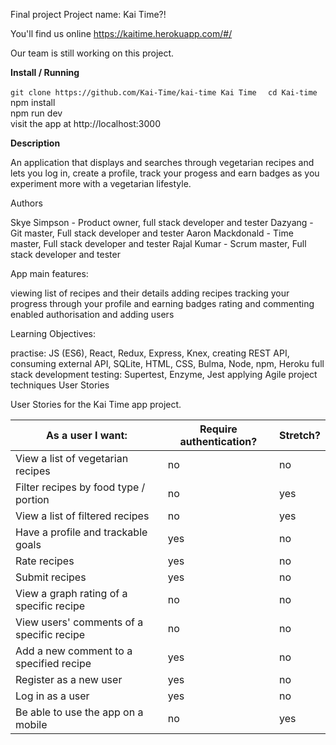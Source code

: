 Final project
Project name: Kai Time?!

You'll find us online https://kaitime.herokuapp.com/#/

Our team is still working on this project.

**Install / Running**

`git clone https://github.com/Kai-Time/kai-time Kai Time  `
`cd Kai-time  `  
npm install  
npm run dev  
visit the app at http://localhost:3000

**Description**

An application that displays and searches through vegetarian recipes and lets you log in, create a profile, track your progess and earn badges as you experiment more with a vegetarian lifestyle.

Authors

Skye Simpson - Product owner, full stack developer and tester
Dazyang - Git master, Full stack developer and tester
Aaron Mackdonald - Time master, Full stack developer and tester
Rajal Kumar -  Scrum master, Full stack developer and tester

App main features:

viewing list of recipes and their details
adding recipes
tracking your progress through your profile and earning badges
rating and commenting
enabled authorisation and adding users

Learning Objectives:

practise: JS (ES6), React, Redux, Express, Knex, creating REST API, consuming external API, SQLite, HTML, CSS, Bulma, Node, npm, Heroku
full stack development
testing: Supertest, Enzyme, Jest
applying Agile project techniques
User Stories

User Stories for the Kai Time app project.

| As a user I want: | Require authentication? | Stretch? |
| ------ | -------- | -------- |
| View a list of vegetarian recipes | no | no |
| Filter recipes by food type / portion | no | yes |
| View a list of filtered recipes | no | yes |
| Have a profile and trackable goals  | yes | no |
| Rate recipes | yes | no |
| Submit recipes  | yes | no |
| View a graph rating of a specific recipe  | no | no |
| View users' comments of a specific recipe | no | no |
| Add a new comment to a specified recipe  | yes | no |
| Register as a new user  | yes | no |
| Log in as a user | yes | no | 
| Be able to use the app on a mobile | no | yes |

